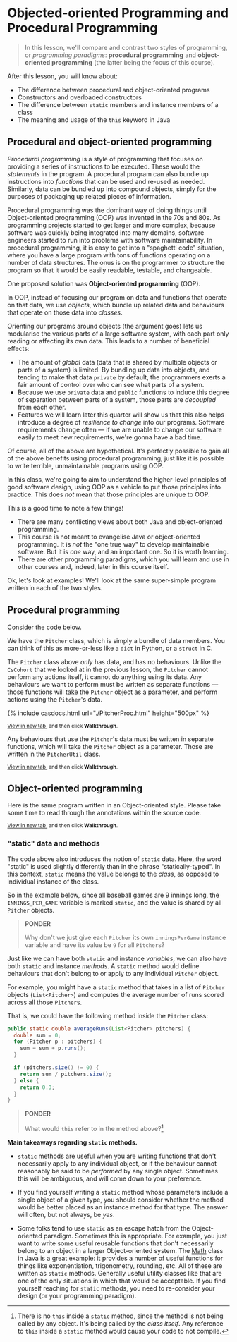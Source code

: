 # Objected-oriented Programming and Procedural Programming

> In this lesson, we'll compare and contrast two styles of programming, or *programming paradigms*: **procedural programming** and **object-oriented programming** (the latter being the focus of this course).

After this lesson, you will know about:

- The difference between procedural and object-oriented programs
- Constructors and overloaded constructors
- The difference between `static` members and instance members of a class
- The meaning and usage of the `this` keyword in Java

## Procedural and object-oriented programming

*Procedural programming* is a style of programming that focuses on providing a series of instructions to be executed.
These would the *statements* in the program.
A procedural program can also bundle up instructions into *functions* that can be used and re-used as needed.
Similarly, data can be bundled up into compound objects, simply for the purposes of packaging up related pieces of information.

Procedural programming was the dominant way of doing things until Object-oriented programming (OOP) was invented in the 70s and 80s.
As programming projects started to get larger and more complex, because software was quickly being integrated into many domains, software engineers started to run into problems with software maintainability.
In procedural programming, it is easy to get into a "spaghetti code" situation, where you have a large program with tons of functions operating on a number of data structures.
The onus is on the programmer to structure the program so that it would be easily readable, testable, and changeable.

One proposed solution was **Object-oriented programming** (OOP).

In OOP, instead of focusing our program on data and functions that operate on that data, we use *objects*, which bundle up related data and behaviours that operate on those data into *classes*.

Orienting our programs around objects (the argument goes) lets us modularise the various parts of a large software system, with each part only reading or affecting its own data. This leads to a number of beneficial effects:

- The amount of *global* data (data that is shared by multiple objects or parts of a system) is limited. By bundling up data into objects, and tending to make that data `private` by default, the programmers exerts a fair amount of control over who can see what parts of a system.
- Because we use `private` data and `public` functions to induce this degree of separation between parts of a system, those parts are *decoupled* from each other.
- Features we will learn later this quarter will show us that this also helps introduce a degree of *resilience to change* into our programs. Software requirements change often — if we are unable to change our software easily to meet new requirements, we're gonna have a bad time.

Of course, all of the above are hypothetical. It's perfectly possible to gain all of the above benefits using procedural programming, just like it is possible to write terrible, unmaintainable programs using OOP.

In this class, we're going to aim to understand the higher-level principles of good software design, using OOP as a vehicle to put those principles into practice.
This does *not* mean that those principles are unique to OOP.

This is a good time to note a few things!

- There are many conflicting views about both Java and object-oriented programming.
- This course is not meant to evangelise Java or object-oriented programming. It is *not* the "one true way" to develop maintainable software. But it is *one* way, and an important one. So it is worth learning.
- There are other programming paradigms, which you will learn and use in other courses and, indeed, later in this course itself.

Ok, let's look at examples! We'll look at the same super-simple program written in each of the two styles.

## Procedural programming

Consider the code below.

We have the `Pitcher` class, which is simply a bundle of data members. You can think of this as more-or-less like a `dict` in Python, or a `struct` in C.

The `Pitcher` class above *only* has data, and has no behaviours.
Unlike the `CsCohort` that we looked at in the previous lesson, the `Pitcher` cannot perform any actions itself, it cannot do anything using its data.
Any behaviours we want to perform must be written as separate functions — those functions will take the `Pitcher` object as a parameter, and perform actions using the `Pitcher`'s data.

{% include casdocs.html url="./PitcherProc.html" height="500px" %}
<p>
<div style="width: 100%; margin: auto;">
  <small>
    <a href="PitcherProc.html" target="_blank">
      View in new tab
    </a>
    &nbsp;and then click <b>Walkthrough</b>.
  </small>
  <br/>
  <object data="PitcherProc.html" width="100%" height="500px"></object>
</div>
</p>


Any behaviours that use the `Pitcher`'s data must be written in separate functions, which will take the `Pitcher` object as a parameter. Those are written in the `PitcherUtil` class.

<p>
<div style="width: 100%; margin: auto;">
  <small>
    <a href="PitcherProcUtil.html" target="_blank">
      View in new tab
    </a>
    &nbsp;and then click <b>Walkthrough</b>.
  </small>
  <br/>
  <object data="PitcherProcUtil.html" width="100%" height="350px"></object>
</div>
</p>


## Object-oriented programming

Here is the same program written in an Object-oriented style. Please take some time to read through the annotations within the source code.

<p>
<div style="width: 100%; margin: auto;">
  <small>
    <a href="Pitcher.html" target="_blank">
      View in new tab
    </a>
    &nbsp;and then click <b>Walkthrough</b>.
  </small>
  <br/>
  <object data="Pitcher.html" width="100%" height="1200px"></object>
</div>
</p>


### "static" data and methods

The code above also introduces the notion of `static` data.
Here, the word "static" is used slightly differently than in the phrase "statically-typed".
In this context, `static` means the value belongs to the _class_, as opposed to individual instance of the class.

So in the example below, since all baseball games are 9 innings long, the `INNINGS_PER_GAME` variable is marked `static`, and the value is shared by all `Pitcher` objects.

> **PONDER**
>
> Why don't we just give each `Pitcher` its own `inningsPerGame` instance variable and have its value be `9` for all `Pitcher`s?

Just like we can have both `static` and instance _variables_, we can also have both `static` and instance _methods_.
A `static` method would define behaviours that don't belong to or apply to any individual `Pitcher` object.

For example, you might have a `static` method that takes in a list of `Pitcher` objects (`List<Pitcher>`) and computes the average number of runs scored across all those `Pitcher`s.

That is, we could have the following method inside the `Pitcher` class:

```java
public static double averageRuns(List<Pitcher> pitchers) {
  double sum = 0;
  for (Pitcher p : pitchers) {
    sum = sum + p.runs();
  }

  if (pitchers.size() != 0) {
    return sum / pitchers.size();
  } else {
    return 0.0;
  }
}
```
> **PONDER**
>
> What would `this` refer to in the method above?[^this]


[^this]: There is no `this` inside a `static` method, since the method is not being called by any object. It's being called by the _class itself_. Any reference to `this` inside a `static` method would cause your code to not compile.

**Main takeaways regarding `static` methods.**

- `static` methods are useful when you are writing functions that don't necessarily apply to any individual object, or if the behaviour cannot reasonably be said to be _performed_ by any single object. Sometimes this will be ambiguous, and will come down to your preference.

- If you find yourself writing a `static` method whose parameters include a single object of a given type, you should consider whether the method would be better placed as an instance method for that type. The answer will often, but not always, be _yes_.

- Some folks tend to use `static` as an escape hatch from the Object-oriented paradigm. Sometimes this is appropriate. For example, you just want to write some useful reusable functions that don't necessarily belong to an object in a larger Object-oriented system. The [Math](https://docs.oracle.com/en/java/javase/21/docs/api/java.base/java/lang/Math.html) class in Java is a great example: it provides a number of useful functions for things like exponentiation, trigonometry, rounding, etc. All of these are written as `static` methods. Generally useful utility classes like that are one of the only situations in which that would be acceptable. If you find yourself reaching for `static` methods, you need to re-consider your design (or your programming paradigm).
